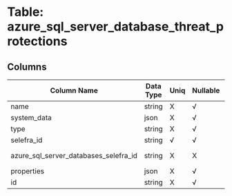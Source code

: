 # Table: azure_sql_server_database_threat_protections

## Columns 

|  Column Name   |  Data Type  | Uniq | Nullable | Description | 
|  ----  | ----  | ----  | ----  | ---- | 
| name | string | X | √ |  | 
| system_data | json | X | √ |  | 
| type | string | X | √ |  | 
| selefra_id | string | √ | √ | random id | 
| azure_sql_server_databases_selefra_id | string | X | X | fk to azure_sql_server_databases.selefra_id | 
| properties | json | X | √ |  | 
| id | string | X | √ |  | 


